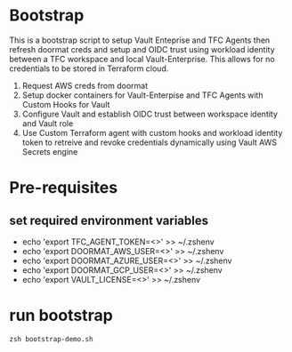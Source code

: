 # Bootstrap 

This is a bootstrap script to setup Vault Enteprise and TFC Agents then refresh doormat creds and setup and OIDC trust using workload identity between a TFC workspace and local Vault-Enterprise. This allows for no credentials to be stored in Terraform cloud.

1. Request AWS creds from doormat
2. Setup docker containers for Vault-Enterpise and TFC Agents with Custom Hooks for Vault
3. Configure Vault and establish OIDC trust between workspace identity and Vault role
4. Use Custom Terraform agent with custom hooks and workload identity token to retreive and revoke credentials dynamically using Vault AWS Secrets engine

# Pre-requisites

## set required environment variables

* echo 'export TFC_AGENT_TOKEN=<>' >> ~/.zshenv
* echo 'export DOORMAT_AWS_USER=<>' >> ~/.zshenv
* echo 'export DOORMAT_AZURE_USER=<>' >> ~/.zshenv
* echo 'export DOORMAT_GCP_USER=<>' >> ~/.zshenv
* echo 'export VAULT_LICENSE=<>' >> ~/.zshenv

# run bootstrap

```zsh bootstrap-demo.sh```
